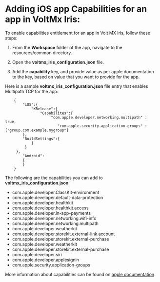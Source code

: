 
# Adding iOS app Capabilities for an app in VoltMx Iris:

To enable capabilities entitlement for an app in Volt MX Iris, follow these steps:

1. From the <b>Workspace</b> folder of the app, navigate to the resources/common directory.

2. Open the <b>voltmx_iris_configuration.json</b> file.

3. Add the <b>capability</b> key, and provide value as per apple documentation to the key, based on value that you want to provide for the app.

Here is a sample <b>voltmx_iris_configuration.json</b> file entry that enables Multipath TCP for the app:

```
    {
        "iOS":{
            "KRelease":{
                "Capabilites":{
                     "com.apple.developer.networking.multipath" : true,
                        "com.apple.security.application-groups" : ["group.com.example.mygroup"]
        },
        "BuildSettings":{
            }
         }
     },
        "Android":
        {
        }
    }
```


The following are the capabilities you can add to **voltmx_iris_configuration.json**

*   com.apple.developer.ClassKit-environment
*   com.apple.developer.default-data-protection
*   com.apple.developer.healthkit
*   com.apple.developer.healthkit.access
*   com.apple.developer.in-app-payments
*   com.apple.developer.networking.wifi-info
*   com.apple.developer.networking.multipath
*   com.apple.developer.weatherkit
*   com.apple.developer.storekit.external-link.account
*   com.apple.developer.storekit.external-purchase
*   com.apple.developer.weatherkit
*   com.apple.developer.storekit.external-purchase
*   com.apple.developer.siri
*   com.apple.developer.applesignin
*   com.apple.security.application-groups

More information about capabilities can be found on [apple documentation](https://developer.apple.com/documentation/bundleresources/entitlements).